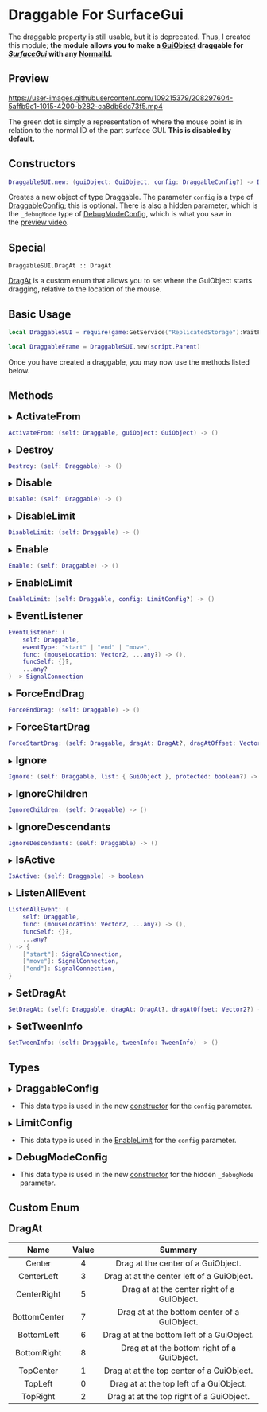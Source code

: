 # Draggable For SurfaceGui

The draggable property is still usable, but it is deprecated. Thus, I created this module; **the module allows you to make a [GuiObject]["guiobject"] draggable for _[SurfaceGui]["surfacegui"]_ with any [NormalId]["normalid"].**

## Preview

https://user-images.githubusercontent.com/109215379/208297604-5affb9c1-1015-4200-b282-ca8db6dc73f5.mp4

The green dot is simply a representation of where the mouse point is in relation to the normal ID of the part surface GUI. **This is disabled by default.**

## Constructors

```lua
DraggableSUI.new: (guiObject: GuiObject, config: DraggableConfig?) -> Draggable
```

Creates a new object of type Draggable. The parameter `config` is a type of [DraggableConfig](#draggableconfig); this is optional. There is also a hidden parameter, which is the `_debugMode` type of [DebugModeConfig](#debugmodeconfig), which is what you saw in the [preview video](#preview).

## Special

```
DraggableSUI.DragAt :: DragAt
```

[DragAt](#dragat) is a custom enum that allows you to set where the GuiObject starts dragging, relative to the location of the mouse.

## Basic Usage

```lua
local DraggableSUI = require(game:GetService("ReplicatedStorage"):WaitForChild("DraggableSUI"))

local DraggableFrame = DraggableSUI.new(script.Parent)
```

Once you have created a draggable, you may now use the methods listed below.

## Methods

<details><summary><b id="activatefrom" style="font-size: 1.25rem">ActivateFrom</b></summary>

When the mouse is over the GuiObject, the draggable will be activated when mouse button 1 is down.

</details>

```lua
ActivateFrom: (self: Draggable, guiObject: GuiObject) -> ()
```

<details><summary><b id="destroy" style="font-size: 1.25rem">Destroy</b></summary>

This method disconnects all connections and destroys all signals. This method is called when the GuiObject is destroyed.

</details>

```lua
Destroy: (self: Draggable) -> ()
```

<details><summary><b id="disable" style="font-size: 1.25rem">Disable</b></summary>

This method forces the dragging to stop and sets the Disabled property to true. **This is false by default.**

</details>

```lua
Disable: (self: Draggable) -> ()
```

<details><summary><b id="disablelimit" style="font-size: 1.25rem">DisableLimit</b></summary>

This allows the draggable to be dragged anywhere on the surface gui. **This is disabled by default.**

</details>

```lua
DisableLimit: (self: Draggable) -> ()
```

<details><summary><b id="enable" style="font-size: 1.25rem">Enable</b></summary>

This method sets the Disabled property to false; if the [Disabled](#disabled) method is called while the draggable is active, the dragging continues. **This is true by default.**

</details>

```lua
Enable: (self: Draggable) -> ()
```

<details><summary><b id="enablelimit" style="font-size: 1.25rem">EnableLimit</b></summary>

This method allows you to limit the draggable, as seen in the [preview video](#preview). The parameter `config` is a type of [LimitConfig](#limitconfig); this is optional.

</details>

```lua
EnableLimit: (self: Draggable, config: LimitConfig?) -> ()
```

<details><summary><b id="eventlistener" style="font-size: 1.25rem">EventListener</b></summary>

This method allows you to listen for signals such as `"start"`, `"end"`, or `"move"`. The **start** fires when the client has pressed mouse button 1 while hovering over the GuiObject. The **end** fires when the client releases mouse button 1 while the draggable is active. Lastly, the **move** fires when the GuiObject has been dragged. All of this signal fires with the mouse location on the surface gui. The parameter `funcSelf` is a [table]["{}"] where the first parameter of the func is set to self, while the parameter `...any?` is for extra information for the func; this is passed after `mouseLocation`. This method returns a type of `SignalConnection`, which is similar to [RBXScriptConnection]["connection"]

</details>

```lua
EventListener: (
	self: Draggable,
	eventType: "start" | "end" | "move",
	func: (mouseLocation: Vector2, ...any?) -> (),
	funcSelf: {}?,
	...any?
) -> SignalConnection
```

<details><summary><b id="forceenddrag" style="font-size: 1.25rem">ForceEndDrag</b></summary>

This method forces the dragging to stop. **This still triggers the "end" signal.**

</details>

```lua
ForceEndDrag: (self: Draggable) -> ()
```

<details><summary><b id="forcestartdrag" style="font-size: 1.25rem">ForceStartDrag</b></summary>

This method force activate the dragging, even without mouse button 1 being down. The parameter `dragAt` is optional; if present, it must be a type of [DragAt](#dragat); if the parameter is `DragAt.Center` the dragging starts at the center of the GuiObject relative to the location of the mouse, while `dragAtOffset` is `dragAt + offset`. **This still triggers the "start" signal.**

</details>

```lua
ForceStartDrag: (self: Draggable, dragAt: DragAt?, dragAtOffset: Vector2?) -> ()
```

<details><summary><b id="ignore" style="font-size: 1.25rem">Ignore</b></summary>

This method allows you to stop the draggable from activating when the mouse is hovering over the GuiObjects inside the parameter `list`. The parameter `protected` indicates whether to use the protected call function when looping the list.

</details>

```lua
Ignore: (self: Draggable, list: { GuiObject }, protected: boolean?) -> ()
```

<details><summary><b id="ignorechildren" style="font-size: 1.25rem">IgnoreChildren</b></summary>

This method calls the [Ignore](#ignore) method, with list being `GuiObject:GetChildren()` and protected being true.

</details>

```lua
IgnoreChildren: (self: Draggable) -> ()
```

<details><summary><b id="ignoredescendants" style="font-size: 1.25rem">IgnoreDescendants</b></summary>

This method calls the [Ignore](#ignore) method, with list being `GuiObject:GetDescendants()` and protected being true.

</details>

```lua
IgnoreDescendants: (self: Draggable) -> ()
```

<details><summary><b id="isactive" style="font-size: 1.25rem">IsActive</b></summary>

This method allows you to identify if the draggable is active. This method returns a type of boolean.

</details>

```lua
IsActive: (self: Draggable) -> boolean
```

<details><summary><b id="listenallevent" style="font-size: 1.25rem">ListenAllEvent</b></summary>

This method allows you to listen to all of the available signals: `"start"`, `"end"`, and `"move"`. The **start** fires when the client has pressed mouse button 1 while hovering over the GuiObject. The **end** fires when the client releases mouse button 1 while the draggable is active. Lastly, the **move** fires when the GuiObject has been dragged. All of this signal fires with the mouse location on the surface gui. The parameter `funcSelf` is a [table]["{}"] where the first parameter of the func is set to self, while the parameter `...any?` is for extra information for the func; this is passed after `mouseLocation`. This method returns a dictionary with the indexes `"start"`, `"end"`, and `"move"` which all have the same type, `SignalConnection` which is similar to [RBXScriptConnection]["connection"].

</details>

```lua
ListenAllEvent: (
	self: Draggable,
	func: (mouseLocation: Vector2, ...any?) -> (),
	funcSelf: {}?,
	...any?
) -> {
	["start"]: SignalConnection,
	["move"]: SignalConnection,
	["end"]: SignalConnection,
}
```

<details><summary><b id="setdragat" style="font-size: 1.25rem">SetDragAt</b></summary>

This method allows you to set where the dragging starts relative to the location of the mouse. The parameter `dragAt` is optional; if present, it must be a type of [DragAt](#dragat); if the parameter is `DragAt.Center` the dragging starts at the center of the GuiObject relative to the location of the mouse, while `dragAtOffset` is `dragAt + offset`. **This still triggers the "start" signal.**

</details>

```lua
SetDragAt: (self: Draggable, dragAt: DragAt?, dragAtOffset: Vector2?) -> ()
```

<details><summary><b id="settweeninfo" style="font-size: 1.25rem">SetTweenInfo</b></summary>

This method allows you to have smooth dragging on your draggable.

</details>

```lua
SetTweenInfo: (self: Draggable, tweenInfo: TweenInfo) -> ()
```

## Types

<details><summary><b id="draggableconfig" style="font-size: 1.25rem">DraggableConfig</b></summary>

|      Key      |                Data type                |
| :-----------: | :-------------------------------------: |
|   ByOffset:   |          [boolean]["boolean"]           |
|  CircleSize:  |           [number]["number"]            |
|   Circular:   |          [boolean]["boolean"]           |
|    DragAt:    |            [DragAt](#dragat)            |
| DragAtOffset: |          [Vector2]["vector2"]           |
|  Horizontal:  |          [boolean]["boolean"]           |
|    Ignore:    | [Array]["{}"]<[GuiObject]["guiobject"]> |
|    Limit:     |          [boolean]["boolean"]           |
| LimitNoPivot  |          [boolean]["boolean"]           |
|     Tween     |        [TweenInfo]["tweeninfo"]         |
|   Vertical    |          [boolean]["boolean"]           |

</details>

-   This data type is used in the new [constructor](#constructors) for the `config` parameter.

<details><summary><b id="limitconfig" style="font-size: 1.25rem">LimitConfig</b></summary>

|     Key     |      Data type       |
| :---------: | :------------------: |
| CircleSize: |  [number]["number"]  |
|  Circular:  | [boolean]["boolean"] |
|   NoPivot   | [boolean]["boolean"] |

</details>

-   This data type is used in the [EnableLimit](#enablelimit) for the `config` parameter.

<details><summary><b id="debugmodeconfig" style="font-size: 1.25rem">DebugModeConfig</b></summary>

|     Key      |               Data type               |
| :----------: | :-----------------------------------: |
|    Color:    |          [Color3]["color3"]           |
|  Material:   | [Enum]["enum"].[Material]["material"] |
|    Shape     | [Enum]["enum"].[PartType]["parttype"] |
|     Size     |         [Vector3]["vector3"]          |
| Transparency |          [number]["number"]           |

</details>

-   This data type is used in the new [constructor](#constructors) for the hidden `_debugMode` parameter.

["guiobject"]: https://create.roblox.com/docs/reference/engine/classes/GuiObject
["surfacegui"]: https://create.roblox.com/docs/reference/engine/classes/SurfaceGui
["normalid"]: https://create.roblox.com/docs/reference/engine/enums/NormalId
["connection"]: https://create.roblox.com/docs/reference/engine/datatypes/RBXScriptConnection
["boolean"]: https://create.roblox.com/docs/scripting/luau/booleans
["number"]: https://create.roblox.com/docs/scripting/luau/numbers
["vector2"]: https://create.roblox.com/docs/reference/engine/datatypes/Vector2
["{}"]: https://create.roblox.com/docs/scripting/luau/tables
["tweeninfo"]: https://create.roblox.com/docs/reference/engine/datatypes/TweenInfo
["color3"]: https://create.roblox.com/docs/reference/engine/datatypes/Color3
["enum"]: https://create.roblox.com/docs/reference/engine/datatypes/Enum
["material"]: https://create.roblox.com/docs/reference/engine/enums/Material
["parttype"]: https://create.roblox.com/docs/reference/engine/enums/PartType
["vector3"]: https://create.roblox.com/docs/reference/engine/datatypes/Vector3

## Custom Enum

<b id="dragat" style="font-size: 1.25rem">DragAt</b>

|     Name     | Value |                   Summary                    |
| :----------: | :---: | :------------------------------------------: |
|    Center    |   4   |      Drag at the center of a GuiObject.      |
|  CenterLeft  |   3   |  Drag at at the center left of a GuiObject.  |
| CenterRight  |   5   | Drag at at the center right of a GuiObject.  |
| BottomCenter |   7   | Drag at at the bottom center of a GuiObject. |
|  BottomLeft  |   6   |  Drag at at the bottom left of a GuiObject.  |
| BottomRight  |   8   | Drag at at the bottom right of a GuiObject.  |
|  TopCenter   |   1   |  Drag at at the top center of a GuiObject.   |
|   TopLeft    |   0   |   Drag at at the top left of a GuiObject.    |
|   TopRight   |   2   |   Drag at at the top right of a GuiObject.   |
